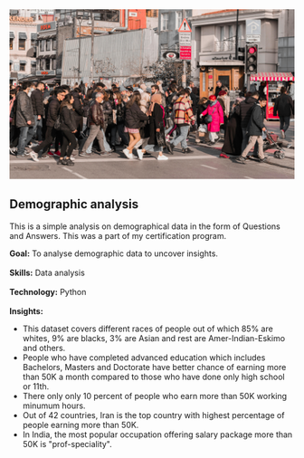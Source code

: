
<img src="https://github.com/Abhishek321Kumar/Data-analysis-files/blob/main/Demographic analysis/demographic.jpg" alt="demographic data" width="100%" height="300" style="object-fit:cover; " />

## Demographic analysis
<p>This is a simple analysis on demographical data in the form of Questions and Answers. This was a part of my certification program.</p>
<div><b>Goal:</b> To analyse demographic data to uncover insights.</div>
<br/>
<div><b>Skills:</b> Data analysis</div>
<br/>
<div><b>Technology:</b> Python</div>
<br/>
<div><b>Insights:</b> 
<ul>
<li>This dataset covers different races of people out of which 85% are whites, 9% are blacks, 3% are Asian and rest are Amer-Indian-Eskimo and others.</li>  
<li>People who have completed advanced education which includes Bachelors, Masters and Doctorate have better chance of earning more than 50K a month compared to those who have done only high school or 11th.</li>  
<li>There only only 10 percent of people who earn more than 50K working minumum hours.</li>
<li>Out of 42 countries, Iran is the top country with highest percentage of people earning more than 50K.</li>
<li>In India, the most popular occupation offering salary package more than 50K is "prof-speciality".</li>
</ul>
</div>

